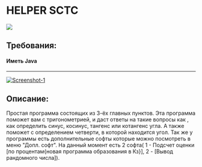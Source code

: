 <h1>HELPER SCTC</h1>
<a href="https://github.com/Ferius057/HelperSctc-v1/releases"><img src="https://ydalenka.ru/wp-content/uploads/2015/12/knopka-scachat1.png" style="max-width:100%;"></a>
<h2>Требования:<br /><h4>Иметь Java</h4></h2>
<hr />

<a href="https://imgbb.com/"><img src="https://i.ibb.co/3Fx6rdg/Screenshot-1.png" alt="Screenshot-1" border="0"></a>

<h2>Описание:</h2>
    Простая программа состоящих из 3-ёх главных пунктов.
    Эта программа поможет вам с тригонометрией, и даст ответы на такие вопросы как , как определить синус, косинус, тангенс или котангенс угла. А также поможет с определением четверти, в которой находится угол. Так же у программы есть дополнительные софты которые можно посмотреть в меню "Допл. софт". На данный момент есть 2 софта( 1 - Подсчет оценки [по процентам{новая программа образования в Кз}], 2 - [Вывод рандомного числа]).
